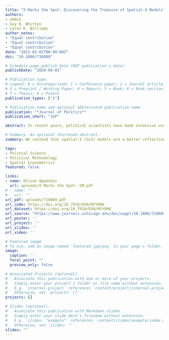 ```yaml
---
title: "X Marks the Spot: Discovering the Treasure of Spatial-X Models"
authors:
- admin
- Guy D. Whitten
- Laron K. Williams
author_notes:
- "Equal contribution"
- "Equal contribution"
- "Equal contribution"
date: "2021-03-01T00:00:00Z"
doi: "10.1086/710089"

# Schedule page publish date (NOT publication's date).
publishDate: "2020-04-01"

# Publication type.
# Legend: 0 = Uncategorized; 1 = Conference paper; 2 = Journal article;
# 3 = Preprint / Working Paper; 4 = Report; 5 = Book; 6 = Book section;
# 7 = Thesis; 8 = Patent
publication_types: ["2"]

# Publication name and optional abbreviated publication name.
publication: "*Journal of Politics*"
publication_short: "JoP"

abstract: In recent years, political scientists have made extensive use of spatial econometric models to test a wide range of theories. In a review of spatial papers, we find that a majority of these studies use the spatial autoregressive (SAR) model. Although this is a powerful method that reveals inferences about diffusion processes, it is also highly restrictive and makes assumptions that often are not appropriate given the expressed theories. We contend that spatial-X (SLX) models are a better reflection of typical theories about spatial processes. Our simulations demonstrate that SLX models consistently retrieve the direct and indirect effects of covariates when the true data- generating process reflects other spatial processes. SAR models, on the other hand, tend to find phantom higher-order effects that are not present in the data. We further demonstrate how SLX models reveal heterogeneity in patterns of spatial dependence in countries’ defense burdens that SAR models cannot discover.

# Summary. An optional shortened abstract.
summary: We contend that spatial-X (SLX) models are a better reflection of typical theories about spatial processes.

tags:
- Politcal Science 
- Political Methodology
- Spatial Econometrics
featured: false

links: 
- name: Online Appendix
  url: uploads/X Marks the Spot--SM.pdf
# - name: ""
#   url: ""
url_pdf: uploads/710089.pdf
url_code: https://doi.org/10.7910/DVN/RFYOH6
url_dataset: https://doi.org/10.7910/DVN/RFYOH6
url_source: "https://www.journals.uchicago.edu/doi/suppl/10.1086/710089"
url_poster: ''
url_project: ''
url_slides: ''
url_video: ''

# Featured image
# To use, add an image named `featured.jpg/png` to your page's folder. 
image:
  caption: ''
  focal_point: ""
  preview_only: false

# Associated Projects (optional).
#   Associate this publication with one or more of your projects.
#   Simply enter your project's folder or file name without extension.
#   E.g. `internal-project` references `content/project/internal-project/index.md`.
#   Otherwise, set `projects: []`.
projects: []

# Slides (optional).
#   Associate this publication with Markdown slides.
#   Simply enter your slide deck's filename without extension.
#   E.g. `slides: "example"` references `content/slides/example/index.md`.
#   Otherwise, set `slides: ""`.
slides: ""
---
```



